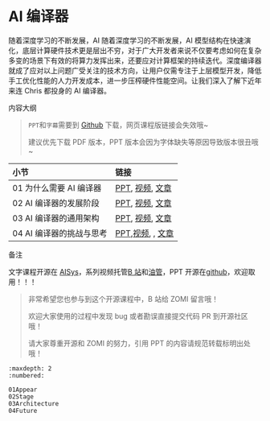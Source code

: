 <!--Copyright © ZOMI 适用于[License](https://github.com/chenzomi12/AISystem)版权许可-->

# AI 编译器

随着深度学习的不断发展，AI 随着深度学习的不断发展，AI 模型结构在快速演化，底层计算硬件技术更是层出不穷，对于广大开发者来说不仅要考虑如何在复杂多变的场景下有效的将算力发挥出来，还要应对计算框架的持续迭代。深度编译器就成了应对以上问题广受关注的技术方向，让用户仅需专注于上层模型开发，降低手工优化性能的人力开发成本，进一步压榨硬件性能空间。让我们深入了解下近年来连 Chris 都投身的 AI 编译器。

内容大纲

> `PPT`和`字幕`需要到 [Github](https://github.com/chenzomi12/AISystem) 下载，网页课程版链接会失效哦~
>
> 建议优先下载 PDF 版本，PPT 版本会因为字体缺失等原因导致版本很丑哦~

| 小节 | 链接|
|:--|:--|
| 01 为什么需要 AI 编译器| [PPT](./01Appear.pdf), [视频](https://www.bilibili.com/video/BV1pM41167KP), [文章](./01Appear.md) |
| 02 AI 编译器的发展阶段| [PPT](./02Stage.pdf), [视频](https://www.bilibili.com/video/BV1QK411R7iy/), [文章](./02Stage.md) |
| 03 AI 编译器的通用架构| [PPT](./03Architecture.pdf), [视频](https://www.bilibili.com/video/BV1qD4y1Y73e/), [文章](./03Architecture.md) |
| 04 AI 编译器的挑战与思考 | [PPT](./04Future.pdf),[视频](https://www.bilibili.com/video/BV1Hv4y1R7uc/), , [文章](./04Future.md) |

备注

文字课程开源在 [AISys](https://chenzomi12.github.io/)，系列视频托管[B 站](https://space.bilibili.com/517221395)和[油管](https://www.youtube.com/@ZOMI666/videos)，PPT 开源在[github](https://github.com/chenzomi12/AISystem)，欢迎取用！！！

> 非常希望您也参与到这个开源课程中，B 站给 ZOMI 留言哦！
> 
> 欢迎大家使用的过程中发现 bug 或者勘误直接提交代码 PR 到开源社区哦！
>
> 请大家尊重开源和 ZOMI 的努力，引用 PPT 的内容请规范转载标明出处哦！

    
```toc
:maxdepth: 2
:numbered:

01Appear
02Stage
03Architecture
04Future
```
        